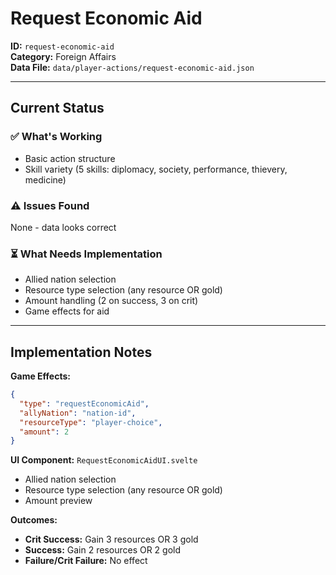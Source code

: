 # Request Economic Aid

**ID:** `request-economic-aid`  
**Category:** Foreign Affairs  
**Data File:** `data/player-actions/request-economic-aid.json`

---

## Current Status

### ✅ What's Working
- Basic action structure
- Skill variety (5 skills: diplomacy, society, performance, thievery, medicine)

### ⚠️ Issues Found
None - data looks correct

### ⏳ What Needs Implementation
- Allied nation selection
- Resource type selection (any resource OR gold)
- Amount handling (2 on success, 3 on crit)
- Game effects for aid

---

## Implementation Notes

**Game Effects:**
```json
{
  "type": "requestEconomicAid",
  "allyNation": "nation-id",
  "resourceType": "player-choice",
  "amount": 2
}
```

**UI Component:** `RequestEconomicAidUI.svelte`
- Allied nation selection
- Resource type selection (any resource OR gold)
- Amount preview

**Outcomes:**
- **Crit Success:** Gain 3 resources OR 3 gold
- **Success:** Gain 2 resources OR 2 gold
- **Failure/Crit Failure:** No effect
